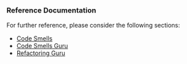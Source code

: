 ### Reference Documentation

For further reference, please consider the following sections:

- [Code Smells](https://en.wikipedia.org/wiki/Code_smell)
- [Code Smells Guru](https://refactoring.guru/refactoring/smells)
- [Refactoring Guru](https://refactoring.guru/refactoring/techniques)
